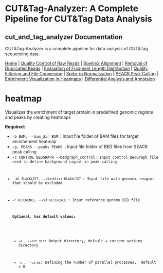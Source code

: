 # CUT&Tag-Analyzer: A Complete Pipeline for CUT&Tag Data Analysis
## cut_and_tag_analyzer Documentation

CUT&Tag-Analyzer is a complete pipeline for data analysis of CUT&Tag sequencing data.

[Home](index.md) | [Quality Control of Raw Reads](fastqc.md) | [Bowtie2 Alignment](bowtie2_alignment.md) | [Removal of Duplicated Reads](remove_duplicates.md) | [Evaluation of Fragment Length Distribution](fragment_length.md) | [Quality Filtering and File Conversion](filtering.md) | [Spike-in Normalization](spike_in_calibration.md) | [SEACR Peak Calling](peak_calling.md) | [Enrichment Visualization in Heatmaps](heatmaps.md) | [Differential Analysis and Annotaion](differential_analysis.md)


# heatmap
Visualizes the enrichment of target protein in predefined genomic regions and peaks by creating heatmaps



<p><strong>Required:</strong></p>
<ul>
  <li><code>-b BAM, --bam_dir BAM </code>: Input file folder of BAM files for target enrichement heatmap </li>

  <li><code>-p, PEAKS --peaks PEAKS </code>: Input file folder of  BED files from SEACR peak calling </li>

  <li><code>-c CONTROL BEDGRAPH --bedgraph_control: Input control BedGraph file used to define background siganl in peak calling </li>

  <li><code> -bl BLACKLIST, --blacklist BLACKLIST </code>: Input file with genomic reagion that should be excluded</li>

  <li><code>-r REFERENCE, --ref REFERENCE </code>: Input reference genome BED file </li>



<p><strong>Optional, has default values:</strong></p>
<ul>
  <li><code>-o , --out_dir</code>: Output directory, default = current working directory </li>
   
 <li><code>-c , --cores</code>: Defining the number of parallel processes,  default = 8 </li>

</ul>